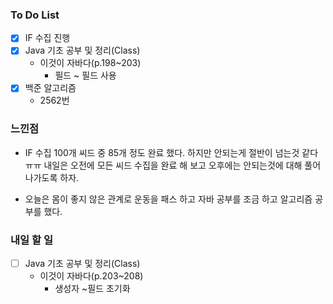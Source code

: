 ### To Do List

- [x] IF 수집 진행
- [x] Java 기초 공부 및 정리(Class)
  - 이것이 자바다(p.198~203)
    - 필드 ~ 필드 사용
- [x] 백준 알고리즘
  -  2562번




### 느낀점

- IF 수집 100개 씨드 중 85개 정도 완료 했다. 하지만 안되는게 절반이 넘는것 같다 ㅠㅠ 내일은 오전에 모든 씨드 수집을 완료 해 보고 오후에는 안되는것에 대해 풀어나가도록 하자.

- 오늘은 몸이 좋지 않은 관계로 운동을 패스 하고 자바 공부를 조금 하고 알고리즘 공부를 했다.

  


### 내일 할 일

- [ ] Java 기초 공부 및 정리(Class)
  - 이것이 자바다(p.203~208)
    - 생성자 ~필드 초기화